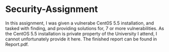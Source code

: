 # Security-Assignment
In this assignment, I was given a vulnerabe Cent0S 5.5 installation, and tasked with finding, and providing solutions for, 7 or more vulnerabilities. As the CentOS 5.5 installation is private property of the University I attend, I cannot unfortunately provide it here. The finished report can be found in Report.pdf.
